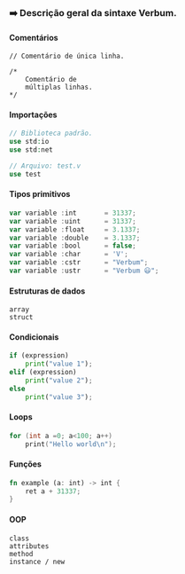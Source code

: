 ### :arrow_right: Descrição geral da sintaxe Verbum.

#### Comentários
```
// Comentário de única linha.

/*
    Comentário de
    múltiplas linhas.
*/
```


#### Importações
```php
// Biblioteca padrão.
use std:io
use std:net

// Arquivo: test.v
use test
```


#### Tipos primitivos
```javascript
var variable :int       = 31337;
var variable :uint      = 31337;
var variable :float     = 3.1337;
var variable :double    = 3.1337;
var variable :bool      = false;
var variable :char      = 'V';
var variable :cstr      = "Verbum";
var variable :ustr      = "Verbum 😃";
```


#### Estruturas de dados
```
array
struct
```


#### Condicionais
```python
if (expression) 
    print("value 1");
elif (expression)
    print("value 2");
else
    print("value 3");
```

#### Loops
```c++
for (int a =0; a<100; a++)
    print("Hello world\n");
```

#### Funções
```rust
fn example (a: int) -> int {
    ret a + 31337;
}
```

#### OOP
```
class
attributes
method
instance / new
```


